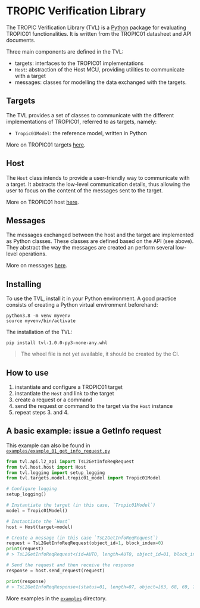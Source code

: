 # TROPIC Verification Library

The TROPIC Verification Library (TVL) is a [Python](https://www.python.org/)
package for evaluating TROPIC01 functionalities.
It is written from the TROPIC01 datasheet and API documents.

Three main components are defined in the TVL:
- targets: interfaces to the TROPIC01 implementations
- `Host`: abstraction of the Host MCU, providing utilities to communicate with a target
- messages: classes for modelling the data exchanged with the targets.

## Targets
The TVL provides a set of classes to communicate with the different implementations
of TROPIC01, referred to as targets, namely:

- `Tropic01Model`: the reference model, written in Python

More on TROPIC01 targets [here](./tvl/targets/README.md).

## Host
The `Host` class intends to provide a user-friendly way to communicate with a
target. It abstracts the low-level communication details, thus allowing the user
to focus on the content of the messages sent to the target.

More on TROPIC01 host [here](./tvl/host/README.md).

## Messages
The messages exchanged between the host and the target are implemented as Python
classes. These classes are defined based on the API (see above).
They abstract the way the messages are created an perform several low-level
operations.

More on messages [here](./tvl/messages/README.md).

## Installing

To use the TVL, install it in your Python environment.
A good practice consists of creating a Python virtual environment beforehand:

```shell
python3.8 -m venv myvenv
source myvenv/bin/activate
```

The installation of the TVL:

```shell
pip install tvl-1.0.0-py3-none-any.whl
```

> The wheel file is not yet available, it should be created by the CI.

## How to use

1. instantiate and configure a TROPIC01 target
2. instantiate the `Host` and link to the target
3. create a request or a command
4. send the request or command to the target via the `Host` instance
5. repeat steps 3. and 4.

## A basic example: issue a GetInfo request

This example can also be found in
[`examples/example_01_get_info_request.py`](examples/example_01_get_info_request.py)

```python
from tvl.api.l2_api import TsL2GetInfoReqRequest
from tvl.host.host import Host
from tvl.logging import setup_logging
from tvl.targets.model.tropic01_model import Tropic01Model

# Configure logging
setup_logging()

# Instantiate the target (in this case, `Tropic01Model`)
model = Tropic01Model()

# Instantiate the `Host`
host = Host(target=model)

# Create a message (in this case `TsL2GetInfoReqRequest`)
request = TsL2GetInfoReqRequest(object_id=1, block_index=0)
print(request)
# > TsL2GetInfoReqRequest<(id=AUTO, length=AUTO, object_id=01, block_index=00, crc=AUTO)

# Send the request and then receive the response
response = host.send_request(request)

print(response)
# > TsL2GetInfoReqResponse<(status=01, length=07, object=[63, 68, 69, 70, 5f, 69, 64], crc=f253)
```

More examples in the [`examples`](examples/) directory.
